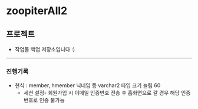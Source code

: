 # zoopiterAll2

## 프로젝트

- 작업물 백업 저장소입니다 :)

---

### 진행기록

- 현식 : member, hmember 닉네임 등 varchar2 타입 크기 늘림 60
  - 세션 설정- 회원가입 시 이메일 인증번호 전송 후 홈화면으로 갈 경우 해당 인증번호로 인증 불가능
